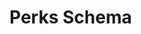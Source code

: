 ﻿# Perks Schema

<script type="application/schema+json" src="https://raw.githubusercontent.com/Hawkbat/OuterWildsRPG/main/schemas/perks.schema.json"></script>